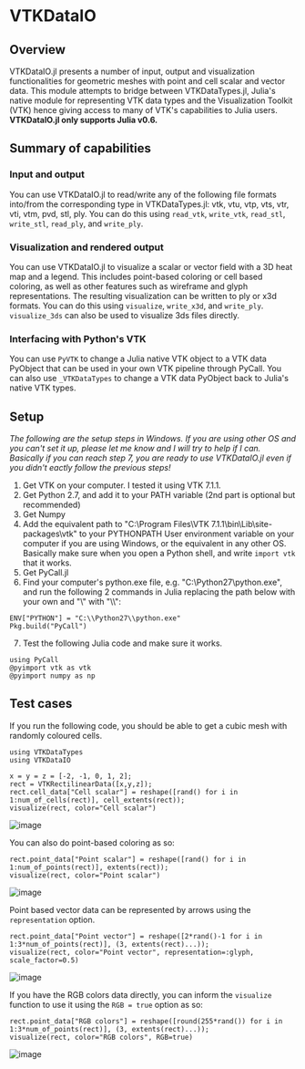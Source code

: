 # VTKDataIO

## Overview
VTKDataIO.jl presents a number of input, output and visualization functionalities for geometric meshes with point and cell scalar and vector data. This module attempts to bridge between VTKDataTypes.jl, Julia's native module for representing VTK data types and the Visualization Toolkit (VTK) hence giving access to many of VTK's capabilities to Julia users. **VTKDataIO.jl only supports Julia v0.6.**

## Summary of capabilities
### Input and output
You can use VTKDataIO.jl to read/write any of the following file formats into/from the corresponding type in VTKDataTypes.jl: vtk, vtu, vtp, vts, vtr, vti, vtm, pvd, stl, ply. You can do this using `read_vtk`, `write_vtk`, `read_stl`, `write_stl`, `read_ply`, and `write_ply`.

### Visualization and rendered output
You can use VTKDataIO.jl to visualize a scalar or vector field with a 3D heat map and a legend. This includes point-based coloring or cell based coloring, as well as other features such as wireframe and glyph representations. The resulting visualization can be written to ply or x3d formats. You can do this using `visualize`, `write_x3d`, and `write_ply`. `visualize_3ds` can also be used to visualize 3ds files directly.

### Interfacing with Python's VTK

You can use `PyVTK` to change a Julia native VTK object to a VTK data PyObject that can be used in your own VTK pipeline through PyCall. You can also use `_VTKDataTypes` to change a VTK data PyObject back to Julia's native VTK types.

## Setup

*The following are the setup steps in Windows. If you are using other OS and you can't set it up, please let me know and I will try to help if I can. Basically if you can reach step 7, you are ready to use VTKDataIO.jl even if you didn't eactly follow the previous steps!*

1. Get VTK on your computer. I tested it using VTK 7.1.1.
2. Get Python 2.7, and add it to your PATH variable (2nd part is optional but recommended)
3. Get Numpy
4. Add the equivalent path to "C:\Program Files\VTK 7.1.1\bin\Lib\site-packages\vtk" to your PYTHONPATH User environment variable on your computer if you are using Windows, or the equivalent in any other OS. Basically make sure when you open a Python shell, and write `import vtk` that it works.
5. Get PyCall.jl
6. Find your computer's python.exe file, e.g. "C:\Python27\python.exe", and run the following 2 commands in Julia replacing the path below with your own and "\\" with "\\\\":
```
ENV["PYTHON"] = "C:\\Python27\\python.exe"
Pkg.build("PyCall")
```
7. Test the following Julia code and make sure it works.
```
using PyCall
@pyimport vtk as vtk
@pyimport numpy as np
```

## Test cases

If you run the following code, you should be able to get a cubic mesh with randomly coloured cells.

```
using VTKDataTypes
using VTKDataIO

x = y = z = [-2, -1, 0, 1, 2];
rect = VTKRectilinearData([x,y,z]);
rect.cell_data["Cell scalar"] = reshape([rand() for i in 1:num_of_cells(rect)], cell_extents(rect));
visualize(rect, color="Cell scalar")
```
![image](https://user-images.githubusercontent.com/19524993/27942949-d09cb120-62e3-11e7-926a-4931d466388c.png)

You can also do point-based coloring as so:
```
rect.point_data["Point scalar"] = reshape([rand() for i in 1:num_of_points(rect)], extents(rect));
visualize(rect, color="Point scalar")
```
![image](https://user-images.githubusercontent.com/19524993/27943028-86c4f0fc-62e4-11e7-899e-fe19fcd326d2.png)

Point based vector data can be represented by arrows using the `representation` option.

```
rect.point_data["Point vector"] = reshape([2*rand()-1 for i in 1:3*num_of_points(rect)], (3, extents(rect)...));
visualize(rect, color="Point vector", representation=:glyph, scale_factor=0.5)
```
![image](https://user-images.githubusercontent.com/19524993/27943114-2abdb770-62e5-11e7-8c25-320037604285.png)

If you have the RGB colors data directly, you can inform the `visualize` function to use it using the `RGB = true` option as so:
```
rect.point_data["RGB colors"] = reshape([round(255*rand()) for i in 1:3*num_of_points(rect)], (3, extents(rect)...));
visualize(rect, color="RGB colors", RGB=true)
```
![image](https://user-images.githubusercontent.com/19524993/27943459-0a56382e-62e8-11e7-993d-95b676338f97.png)
